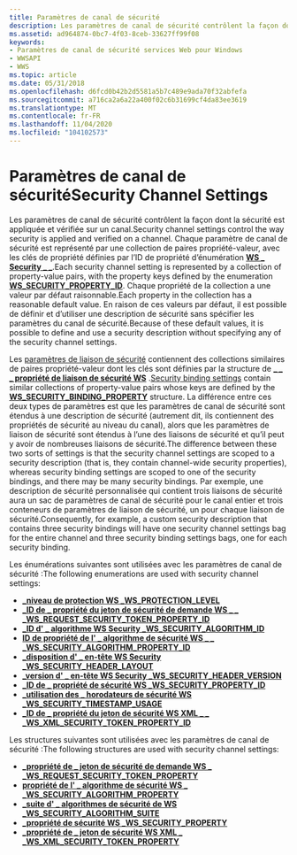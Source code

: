 ```yaml
---
title: Paramètres de canal de sécurité
description: Les paramètres de canal de sécurité contrôlent la façon dont la sécurité est appliquée et vérifiée sur un canal.
ms.assetid: ad964874-0bc7-4f03-8ceb-33627ff99f08
keywords:
- Paramètres de canal de sécurité services Web pour Windows
- WWSAPI
- WWS
ms.topic: article
ms.date: 05/31/2018
ms.openlocfilehash: d6fcd0b42b2d5581a5b7c489e9ada70f32abfefa
ms.sourcegitcommit: a716ca2a6a22a400f02c6b31699cf4da83ee3619
ms.translationtype: MT
ms.contentlocale: fr-FR
ms.lasthandoff: 11/04/2020
ms.locfileid: "104102573"
---
```

# <a name="security-channel-settings"></a><span data-ttu-id="30882-106">Paramètres de canal de sécurité</span><span class="sxs-lookup"><span data-stu-id="30882-106">Security Channel Settings</span></span>

<span data-ttu-id="30882-107">Les paramètres de canal de sécurité contrôlent la façon dont la sécurité est appliquée et vérifiée sur un canal.</span><span class="sxs-lookup"><span data-stu-id="30882-107">Security channel settings control the way security is applied and verified on a channel.</span></span> <span data-ttu-id="30882-108">Chaque paramètre de canal de sécurité est représenté par une collection de paires propriété-valeur, avec les clés de propriété définies par l’ID de propriété d’énumération [**WS \_ Security \_ \_**](/windows/desktop/api/WebServices/ne-webservices-ws_security_property_id).</span><span class="sxs-lookup"><span data-stu-id="30882-108">Each security channel setting is represented by a collection of property-value pairs, with the property keys defined by the enumeration [**WS\_SECURITY\_PROPERTY\_ID**](/windows/desktop/api/WebServices/ne-webservices-ws_security_property_id).</span></span> <span data-ttu-id="30882-109">Chaque propriété de la collection a une valeur par défaut raisonnable.</span><span class="sxs-lookup"><span data-stu-id="30882-109">Each property in the collection has a reasonable default value.</span></span> <span data-ttu-id="30882-110">En raison de ces valeurs par défaut, il est possible de définir et d’utiliser une description de sécurité sans spécifier les paramètres du canal de sécurité.</span><span class="sxs-lookup"><span data-stu-id="30882-110">Because of these default values, it is possible to define and use a security description without specifying any of the security channel settings.</span></span>


<span data-ttu-id="30882-111">Les [paramètres de liaison de sécurité](security-binding-settings.md) contiennent des collections similaires de paires propriété-valeur dont les clés sont définies par la structure de [**\_ \_ \_ propriété de liaison de sécurité WS**](/windows/desktop/api/WebServices/ns-webservices-ws_security_binding_property) .</span><span class="sxs-lookup"><span data-stu-id="30882-111">[Security binding settings](security-binding-settings.md) contain similar collections of property-value pairs whose keys are defined by the [**WS\_SECURITY\_BINDING\_PROPERTY**](/windows/desktop/api/WebServices/ns-webservices-ws_security_binding_property) structure.</span></span> <span data-ttu-id="30882-112">La différence entre ces deux types de paramètres est que les paramètres de canal de sécurité sont étendus à une description de sécurité (autrement dit, ils contiennent des propriétés de sécurité au niveau du canal), alors que les paramètres de liaison de sécurité sont étendus à l’une des liaisons de sécurité et qu’il peut y avoir de nombreuses liaisons de sécurité.</span><span class="sxs-lookup"><span data-stu-id="30882-112">The difference between these two sorts of settings is that the security channel settings are scoped to a security description (that is, they contain channel-wide security properties), whereas security binding settings are scoped to one of the security bindings, and there may be many security bindings.</span></span> <span data-ttu-id="30882-113">Par exemple, une description de sécurité personnalisée qui contient trois liaisons de sécurité aura un sac de paramètres de canal de sécurité pour le canal entier et trois conteneurs de paramètres de liaison de sécurité, un pour chaque liaison de sécurité.</span><span class="sxs-lookup"><span data-stu-id="30882-113">Consequently, for example, a custom security description that contains three security bindings will have one security channel settings bag for the entire channel and three security binding settings bags, one for each security binding.</span></span>

<span data-ttu-id="30882-114">Les énumérations suivantes sont utilisées avec les paramètres de canal de sécurité :</span><span class="sxs-lookup"><span data-stu-id="30882-114">The following enumerations are used with security channel settings:</span></span>

-   [<span data-ttu-id="30882-115">**\_niveau de protection WS \_**</span><span class="sxs-lookup"><span data-stu-id="30882-115">**WS\_PROTECTION\_LEVEL**</span></span>](/windows/desktop/api/WebServices/ne-webservices-ws_protection_level)
-   [<span data-ttu-id="30882-116">**\_ID de \_ propriété du jeton de sécurité de demande WS \_ \_ \_**</span><span class="sxs-lookup"><span data-stu-id="30882-116">**WS\_REQUEST\_SECURITY\_TOKEN\_PROPERTY\_ID**</span></span>](/windows/desktop/api/WebServices/ne-webservices-ws_request_security_token_property_id)
-   [<span data-ttu-id="30882-117">**\_ID d' \_ algorithme WS Security \_**</span><span class="sxs-lookup"><span data-stu-id="30882-117">**WS\_SECURITY\_ALGORITHM\_ID**</span></span>](/windows/desktop/api/WebServices/ne-webservices-ws_security_algorithm_id)
-   [<span data-ttu-id="30882-118">**ID de propriété de l' \_ algorithme de sécurité WS \_ \_ \_**</span><span class="sxs-lookup"><span data-stu-id="30882-118">**WS\_SECURITY\_ALGORITHM\_PROPERTY\_ID**</span></span>](/windows/win32/api/webservices/ne-webservices-ws_move_to)
-   [<span data-ttu-id="30882-119">**\_disposition d' \_ en-tête WS Security \_**</span><span class="sxs-lookup"><span data-stu-id="30882-119">**WS\_SECURITY\_HEADER\_LAYOUT**</span></span>](/windows/desktop/api/WebServices/ne-webservices-ws_security_header_layout)
-   [<span data-ttu-id="30882-120">**\_version d' \_ en-tête WS Security \_**</span><span class="sxs-lookup"><span data-stu-id="30882-120">**WS\_SECURITY\_HEADER\_VERSION**</span></span>](/windows/desktop/api/WebServices/ne-webservices-ws_security_header_version)
-   [<span data-ttu-id="30882-121">**\_ID de \_ propriété de sécurité WS \_**</span><span class="sxs-lookup"><span data-stu-id="30882-121">**WS\_SECURITY\_PROPERTY\_ID**</span></span>](/windows/desktop/api/WebServices/ne-webservices-ws_security_property_id)
-   [<span data-ttu-id="30882-122">**\_utilisation des \_ horodateurs de sécurité WS \_**</span><span class="sxs-lookup"><span data-stu-id="30882-122">**WS\_SECURITY\_TIMESTAMP\_USAGE**</span></span>](/windows/desktop/api/WebServices/ne-webservices-ws_security_timestamp_usage)
-   [<span data-ttu-id="30882-123">**\_ID de \_ propriété du jeton de sécurité WS XML \_ \_ \_**</span><span class="sxs-lookup"><span data-stu-id="30882-123">**WS\_XML\_SECURITY\_TOKEN\_PROPERTY\_ID**</span></span>](/windows/desktop/api/WebServices/ne-webservices-ws_xml_security_token_property_id)

<span data-ttu-id="30882-124">Les structures suivantes sont utilisées avec les paramètres de canal de sécurité :</span><span class="sxs-lookup"><span data-stu-id="30882-124">The following structures are used with security channel settings:</span></span>

-   [<span data-ttu-id="30882-125">**\_propriété de \_ jeton de sécurité de demande WS \_ \_**</span><span class="sxs-lookup"><span data-stu-id="30882-125">**WS\_REQUEST\_SECURITY\_TOKEN\_PROPERTY**</span></span>](/windows/desktop/api/WebServices/ns-webservices-ws_request_security_token_property)
-   [<span data-ttu-id="30882-126">**propriété de l' \_ algorithme de sécurité WS \_ \_**</span><span class="sxs-lookup"><span data-stu-id="30882-126">**WS\_SECURITY\_ALGORITHM\_PROPERTY**</span></span>](/windows/desktop/api/WebServices/ns-webservices-ws_security_algorithm_property)
-   [<span data-ttu-id="30882-127">**\_suite d' \_ algorithmes de sécurité de WS \_**</span><span class="sxs-lookup"><span data-stu-id="30882-127">**WS\_SECURITY\_ALGORITHM\_SUITE**</span></span>](/windows/desktop/api/WebServices/ns-webservices-ws_security_algorithm_suite)
-   [<span data-ttu-id="30882-128">**\_propriété de sécurité WS \_**</span><span class="sxs-lookup"><span data-stu-id="30882-128">**WS\_SECURITY\_PROPERTY**</span></span>](/windows/desktop/api/WebServices/ns-webservices-ws_security_property)
-   [<span data-ttu-id="30882-129">**\_propriété de \_ jeton de sécurité WS XML \_ \_**</span><span class="sxs-lookup"><span data-stu-id="30882-129">**WS\_XML\_SECURITY\_TOKEN\_PROPERTY**</span></span>](/windows/desktop/api/WebServices/ns-webservices-ws_xml_security_token_property)

 

 




